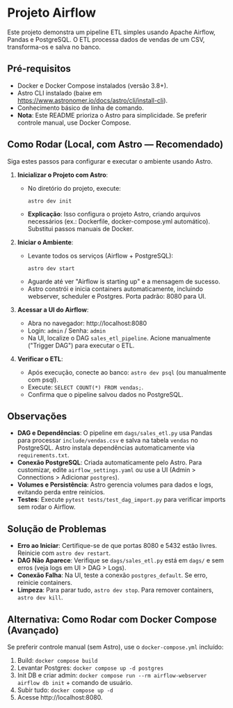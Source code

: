 # Projeto Airflow

Este projeto demonstra um pipeline ETL simples usando Apache Airflow, Pandas e PostgreSQL. O ETL processa dados de vendas de um CSV, transforma-os e salva no banco.

## Pré-requisitos
- Docker e Docker Compose instalados (versão 3.8+).
- Astro CLI instalado (baixe em https://www.astronomer.io/docs/astro/cli/install-cli).
- Conhecimento básico de linha de comando.
- **Nota**: Este README prioriza o Astro para simplicidade. Se preferir controle manual, use Docker Compose.

## Como Rodar (Local, com Astro — Recomendado)
Siga estes passos para configurar e executar o ambiente usando Astro.

1. **Inicializar o Projeto com Astro**:
   - No diretório do projeto, execute:
     ```
     astro dev init
     ```
   - **Explicação**: Isso configura o projeto Astro, criando arquivos necessários (ex.: Dockerfile, docker-compose.yml automático). Substitui passos manuais de Docker.

2. **Iniciar o Ambiente**:
   - Levante todos os serviços (Airflow + PostgreSQL):
     ```
     astro dev start
     ```
   - Aguarde até ver "Airflow is starting up" e a mensagem de sucesso.
   - Astro constrói e inicia containers automaticamente, incluindo webserver, scheduler e Postgres. Porta padrão: 8080 para UI.

3. **Acessar a UI do Airflow**:
   - Abra no navegador: http://localhost:8080
   - Login: `admin` / Senha: `admin`
   - Na UI, localize o DAG `sales_etl_pipeline`. Acione manualmente ("Trigger DAG") para executar o ETL.

4. **Verificar o ETL**:
   - Após execução, conecte ao banco: `astro dev psql` (ou manualmente com psql).
   - Execute: `SELECT COUNT(*) FROM vendas;`.
   - Confirma que o pipeline salvou dados no PostgreSQL.

## Observações
- **DAG e Dependências**: O pipeline em `dags/sales_etl.py` usa Pandas para processar `include/vendas.csv` e salva na tabela `vendas` no PostgreSQL. Astro instala dependências automaticamente via `requirements.txt`.
- **Conexão PostgreSQL**: Criada automaticamente pelo Astro. Para customizar, edite `airflow_settings.yaml` ou use a UI (Admin > Connections > Adicionar `postgres`).
- **Volumes e Persistência**: Astro gerencia volumes para dados e logs, evitando perda entre reinícios.
- **Testes**: Execute `pytest tests/test_dag_import.py` para verificar imports sem rodar o Airflow.

## Solução de Problemas
- **Erro ao Iniciar**: Certifique-se de que portas 8080 e 5432 estão livres. Reinicie com `astro dev restart`.
- **DAG Não Aparece**: Verifique se `dags/sales_etl.py` está em `dags/` e sem erros (veja logs em UI > DAG > Logs).
- **Conexão Falha**: Na UI, teste a conexão `postgres_default`. Se erro, reinicie containers.
- **Limpeza**: Para parar tudo, `astro dev stop`. Para remover containers, `astro dev kill`.

## Alternativa: Como Rodar com Docker Compose (Avançado)
Se preferir controle manual (sem Astro), use o `docker-compose.yml` incluído:
1. Build: `docker compose build`
2. Levantar Postgres: `docker compose up -d postgres`
3. Init DB e criar admin: `docker compose run --rm airflow-webserver airflow db init` + comando de usuário.
4. Subir tudo: `docker compose up -d`
5. Acesse http://localhost:8080.


